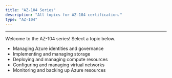 ```yaml
---
title: "AZ-104 Series"
description: "All topics for AZ-104 certification."
type: "AZ-104"
---
```

---
Welcome to the AZ-104 series! Select a topic below.
- Managing Azure identities and governance  
- Implementing and managing storage  
- Deploying and managing compute resources  
- Configuring and managing virtual networks  
- Monitoring and backing up Azure resources 
